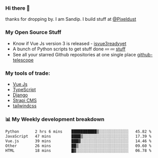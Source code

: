 ### Hi there 👋

thanks for dropping by.
I am Sandip. I build stuff at [@Pixeldust](github.com/pixeldust-in/)

###  **My Open Source Stuff**

 - Know if Vue Js version 3 is released -  [isvue3readyyet](https://github.com/sandiprb/isvue3readyyet)
 - A bunch of Python scripts to get stuff done 💤 💤 [stuff](https://github.com/sandiprb/stuff)
 - See all your starred Github repositories at one single place [github-telescope](https://github.com/sandiprb/github-telescope)



###  **My tools of trade:**
 - [Vue Js](https://github.com/vuejs/vue/)
 - [TypeScript](https://github.com/microsoft/TypeScript)
 - [Django](github.com/django/django)
 - [Strapi CMS](github.com/strapi/strapi)
 - [tailwindcss](https://github.com/tailwindlabs/tailwindcss)


###  📊 **My Weekly development breakdown**
<!--START_SECTION:waka-->

```txt
Python       2 hrs 6 mins    ███████████▒░░░░░░░░░░░░░   45.82 %
JavaScript   47 mins         ████▒░░░░░░░░░░░░░░░░░░░░   17.39 %
Vue.js       39 mins         ███▓░░░░░░░░░░░░░░░░░░░░░   14.46 %
Other        26 mins         ██▒░░░░░░░░░░░░░░░░░░░░░░   09.60 %
HTML         18 mins         █▓░░░░░░░░░░░░░░░░░░░░░░░   06.78 %
```

<!--END_SECTION:waka-->
